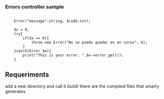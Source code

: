 ### Errors controller sample
<code>
    Error("message":string, $code:int);
</code>
<code>
    $x = 0;
	try{
		if($x == 0){
			throw new Error("No se puede quedar en en ceros", 6);
		}
	}catch(Error $e){
		print("This is your error: ".$e->error_get());
	}
</code>


## Requeriments
add a new directory and call it build/ there are the compiled files that smarty generates
